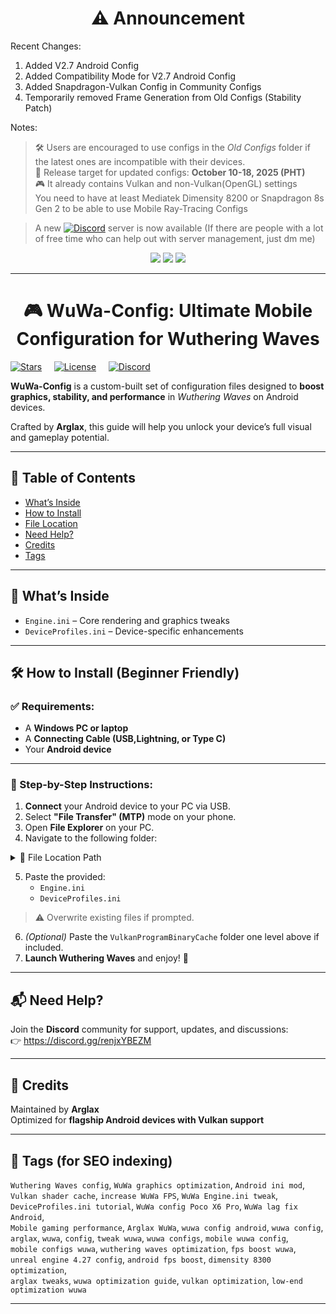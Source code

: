 
<h1 align="center">⚠️ Announcement</h1>

Recent Changes:  
1. Added V2.7 Android Config
2. Added Compatibility Mode for V2.7 Android Config
3. Added Snapdragon-Vulkan Config in Community Configs
4. Temporarily removed Frame Generation from Old Configs (Stability Patch)

Notes:
> 🛠️ Users are encouraged to use configs in the *Old Configs* folder if the latest ones are incompatible with their devices.  
> 📅 Release target for updated configs: **October 10-18, 2025 (PHT)**  
> 🎮 It already contains Vulkan and non-Vulkan(OpenGL) settings  
> You need to have at least Mediatek Dimensity 8200 or Snapdragon 8s Gen 2 to be able to use Mobile Ray-Tracing Configs

> A new [![Discord](https://img.shields.io/badge/Discord-7289DA?logo=discord&logoColor=white)](https://discord.gg/renjxYBEZM) server is now available (If there are people with a lot of free time who can help out with server management, just dm me)

<div align="center">

  <img src="https://img.shields.io/badge/Update-Scheduled-blue?style=for-the-badge&logo=github&logoColor=white" />
  <img src="https://img.shields.io/badge/🎯_Target_Version-2.6-green?style=for-the-badge" />
  <img src="https://img.shields.io/badge/Support-Vulkan_&_Non--Vulkan-orange?style=for-the-badge&logo=cog&logoColor=white" />

</div>


---

<h1 align="center">🎮 WuWa-Config: Ultimate Mobile Configuration for Wuthering Waves</h1>

[![Stars](https://img.shields.io/github/stars/Arglax/WuWa-Config?style=social)](https://github.com/Arglax/WuWa-Config/stargazers) &nbsp;  &nbsp; [![License](https://img.shields.io/badge/License-CustomizedMIT-lightgrey)](https://github.com/Arglax/WuWa-Config/blob/main/LICENSE) &nbsp;  &nbsp; [![Discord](https://img.shields.io/badge/Join-Discord-7289DA?logo=discord&logoColor=white)](https://discord.gg/renjxYBEZM)

**WuWa-Config** is a custom-built set of configuration files designed to **boost graphics, stability, and performance** in *Wuthering Waves* on Android devices.

Crafted by **Arglax**, this guide will help you unlock your device’s full visual and gameplay potential.

---

## 📖 Table of Contents
- [What’s Inside](#-whats-inside)
- [How to Install](#how-to-install)
- [File Location](#file-location)
- [Need Help?](#-need-help)
- [Credits](#-credits)
- [Tags](#-tags-for-seo-indexing)

---

## 📁 What’s Inside

- `Engine.ini` – Core rendering and graphics tweaks  
- `DeviceProfiles.ini` – Device-specific enhancements  

---
<a id="how-to-install"></a>
## 🛠️ How to Install (Beginner Friendly)

### ✅ Requirements:
- A **Windows PC or laptop**
- A **Connecting Cable (USB,Lightning, or Type C)** 
- Your **Android device**

---

### 🔧 Step-by-Step Instructions:

1. **Connect** your Android device to your PC via USB.  
2. Select **"File Transfer" (MTP)** mode on your phone.  
3. Open **File Explorer** on your PC.  
4. Navigate to the following folder:

<details>
<summary>📂 File Location Path</summary>
<a id="file-location"></a>
To access or modify configuration files for **Wuthering Waves**, navigate to the following folder on your Android device:

```
Internal Storage/
└── Android/
    └── data/
        └── com.kurogame.wutheringwaves.global/
            └── files/
                └── UE4Game/
                    └── Client/
                        └── Client/
                            └── Saved/
                                └── Config/
                                    └── Android/
```

</details>

5. Paste the provided:
   - `Engine.ini`
   - `DeviceProfiles.ini`  

> ⚠️ Overwrite existing files if prompted.  

6. *(Optional)* Paste the `VulkanProgramBinaryCache` folder one level above if included.  
7. **Launch Wuthering Waves** and enjoy! 🚀  

---

## 📬 Need Help?

Join the **Discord** community for support, updates, and discussions:  
👉 https://discord.gg/renjxYBEZM

---

## 📝 Credits

Maintained by **Arglax**  
Optimized for **flagship Android devices with Vulkan support**

---

## 🔎 Tags (for SEO indexing)
`Wuthering Waves config`, `WuWa graphics optimization`, `Android ini mod`,  
`Vulkan shader cache`, `increase WuWa FPS`, `WuWa Engine.ini tweak`,  
`DeviceProfiles.ini tutorial`, `WuWa config Poco X6 Pro`, `WuWa lag fix Android`,  
`Mobile gaming performance`, `Arglax WuWa`, `wuwa config android`, `wuwa config`,  
`arglax`, `wuwa`, `config`, `tweak wuwa`, `wuwa configs`, `mobile wuwa config`,  
`mobile configs wuwa`, `wuthering waves optimization`, `fps boost wuwa`,  
`unreal engine 4.27 config`, `android fps boost`, `dimensity 8300 optimization`,  
`arglax tweaks`, `wuwa optimization guide`, `vulkan optimization`, `low-end optimization wuwa`

---
